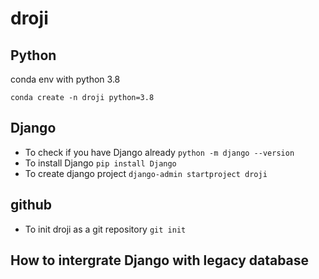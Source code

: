 # droji

## Python

conda env with python 3.8

`conda create -n droji python=3.8`

## Django

- To check if you have Django already `python -m django --version`
- To install Django `pip install Django`
- To create django project `django-admin startproject droji`

## github

- To init droji as a git repository `git init`

## How to intergrate Django with legacy database
